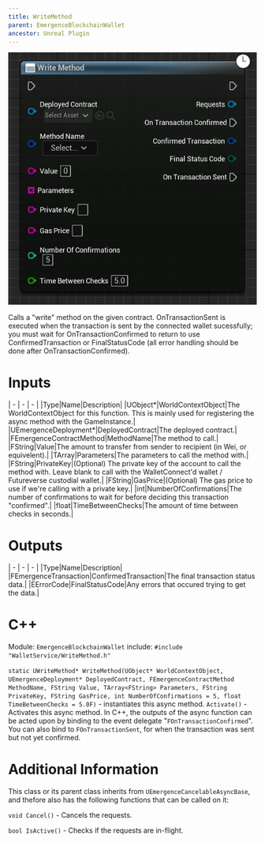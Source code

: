 ```yaml
---
title: WriteMethod
parent: EmergenceBlockchainWallet
ancestor: Unreal Plugin
---
```


![](WriteMethod.PNG)

Calls a "write" method on the given contract. OnTransactionSent is executed when the transaction is sent by the connected wallet sucessfully; you must wait for OnTransactionConfirmed to return to use ConfirmedTransaction or FinalStatusCode (all error handling should be done after OnTransactionConfirmed).

# Inputs

| - | - | - |
|Type|Name|Description|
|UObject\*|WorldContextObject|The WorldContextObject for this function. This is mainly used for registering the async method with the GameInstance.|
|UEmergenceDeployment\*|DeployedContract|The deployed contract.|
|FEmergenceContractMethod|MethodName|The method to call.|
|FString|Value|The amount to transfer from sender to recipient (in Wei, or equivelent).|
|TArray<FString>|Parameters|The parameters to call the method with.|
|FString|PrivateKey|(Optional) The private key of the account to call the method with. Leave blank to call with the WalletConnect'd wallet / Futureverse custodial wallet.|
|FString|GasPrice|(Optional) The gas price to use if we're calling with a private key.|
|int|NumberOfConfirmations|The number of confirmations to wait for before deciding this transaction "confirmed".|
|float|TimeBetweenChecks|The amount of time between checks in seconds.|

# Outputs

| - | - | - |
|Type|Name|Description|
|FEmergenceTransaction|ConfirmedTransaction|The final transaction status data.|
|EErrorCode|FinalStatusCode|Any errors that occured trying to get the data.|

# C++
Module: `EmergenceBlockchainWallet`
include: `#include "WalletService/WriteMethod.h"`

`static UWriteMethod* WriteMethod(UObject* WorldContextObject, UEmergenceDeployment* DeployedContract, FEmergenceContractMethod MethodName, FString Value, TArray<FString> Parameters, FString PrivateKey, FString GasPrice, int NumberOfConfirmations = 5, float TimeBetweenChecks = 5.0F)` - instantiates this async method.
`Activate()` - Activates this async method.
In C++, the outputs of the async function can be acted upon by binding to the event delegate "`FOnTransactionConfirmed`".
You can also bind to `FOnTransactionSent`, for when the transaction was sent but not yet confirmed.

# Additional Information

This class or its parent class inherits from `UEmergenceCancelableAsyncBase`, and thefore also has the following functions that can be called on it:

`void Cancel()` - Cancels the requests.

`bool IsActive()` - Checks if the requests are in-flight.